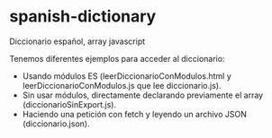 # spanish-dictionary
Diccionario español, array javascript

Tenemos diferentes ejemplos para acceder al diccionario:
- Usando módulos ES (leerDiccionarioConModulos.html y leerDiccionarioConModulos.js que lee diccionario.js).
- Sin usar módulos, directamente declarando previamente el array (diccionarioSinExport.js).
- Haciendo una petición con fetch y leyendo un archivo JSON (diccionario.json).
